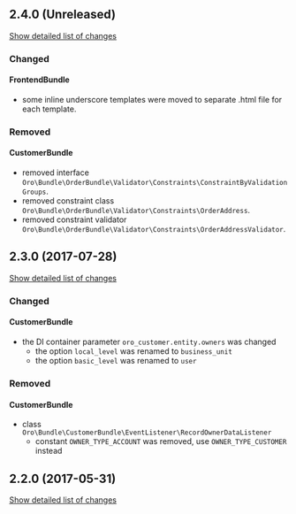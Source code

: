 ## 2.4.0 (Unreleased)
[Show detailed list of changes](file-incompatibilities-2-4-0.md)
### Changed
#### FrontendBundle
* some inline underscore templates were moved to separate .html file for each template.
### Removed
#### CustomerBundle
* removed interface `Oro\Bundle\OrderBundle\Validator\Constraints\ConstraintByValidationGroups`.
* removed constraint class `Oro\Bundle\OrderBundle\Validator\Constraints\OrderAddress`.
* removed constraint validator `Oro\Bundle\OrderBundle\Validator\Constraints\OrderAddressValidator`.
## 2.3.0 (2017-07-28)
[Show detailed list of changes](file-incompatibilities-2-3-0.md)
### Changed
#### CustomerBundle
* the DI container parameter `oro_customer.entity.owners` was changed
    - the option `local_level` was renamed to `business_unit`
    - the option `basic_level` was renamed to `user`
### Removed
#### CustomerBundle
* class `Oro\Bundle\CustomerBundle\EventListener\RecordOwnerDataListener`
    - constant `OWNER_TYPE_ACCOUNT` was removed, use `OWNER_TYPE_CUSTOMER` instead
## 2.2.0 (2017-05-31)
[Show detailed list of changes](file-incompatibilities-2-2-0.md)
